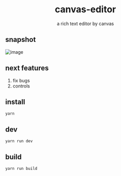 <h1 align="center">canvas-editor</h1>

<p align="center"> a rich text editor by canvas</p>

## snapshot

![image](https://github.com/Hufe921/canvas-editor/blob/main/src/assets/snapshots/main_v0.7.1.png)

## next features

1. fix bugs
2. controls

## install

`yarn`

## dev

`yarn run dev`

## build

`yarn run build`
